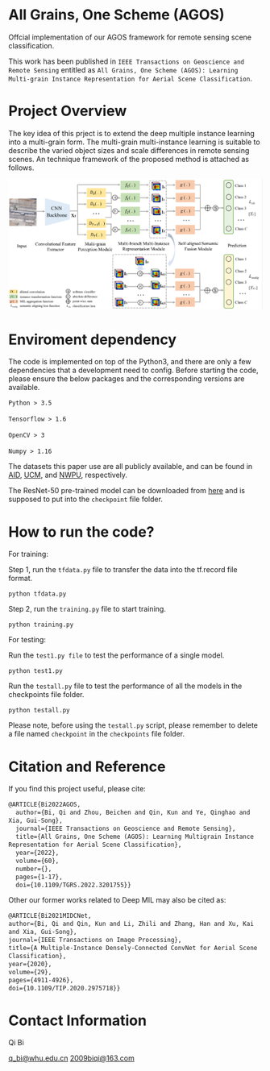 # All Grains, One Scheme (AGOS)
Offcial implementation of our AGOS framework for remote sensing scene classification.

This work has been published in ```IEEE Transactions on Geoscience and Remote Sensing``` entitled as ```All Grains, One Scheme (AGOS): Learning Multi-grain Instance Representation for Aerial Scene Classification```.

# Project Overview

The key idea of this prject is to extend the deep multiple instance learning into a multi-grain form. The multi-grain multi-instance learning is suitable to describe the varied object sizes and scale differences in remote sensing scenes. An technique framework of the proposed method is attached as follows.

![avatar](/framework.png)

# Enviroment dependency

The code is implemented on top of the Python3, and there are only a few dependencies that a development need to config.
Before starting the code, please ensure the below packages and the corresponding versions are available.
```
Python > 3.5

Tensorflow > 1.6

OpenCV > 3

Numpy > 1.16
```
The datasets this paper use are all publicly available, and can be found in 
<a href="https://captain-whu.github.io/AID/"> AID</a>,
<a href="http://weegee.vision.ucmerced.edu/datasets/landuse.html"> UCM</a>, and 
<a href="http://www.escience.cn/people/JunweiHan/NWPU-RESISC45.html"> NWPU</a>, respectively.

The ResNet-50 pre-trained model can be downloaded from <a href="https://github.com/tensorflow/models/tree/master/research/slim#pre-trained-models"> here</a> and is supposed to put into the ```checkpoint``` file folder.

# How to run the code?
For training:

Step 1, run the ```tfdata.py``` file to transfer the data into the tf.record file format.
```
python tfdata.py
```

Step 2, run the ```training.py``` file to start training.
```
python training.py
```

For testing:

Run the ```test1.py file``` to test the performance of a single model.
```
python test1.py
```

Run the ```testall.py``` file to test the performance of all the models in the checkpoints file folder. 
```
python testall.py
```

Please note, before using the ```testall.py``` script, please remember to delete a file named ```checkpoint``` in the ```checkpoints``` file folder.

# Citation and Reference
If you find this project useful, please cite:
```
@ARTICLE{Bi2022AGOS,
  author={Bi, Qi and Zhou, Beichen and Qin, Kun and Ye, Qinghao and Xia, Gui-Song},
  journal={IEEE Transactions on Geoscience and Remote Sensing}, 
  title={All Grains, One Scheme (AGOS): Learning Multigrain Instance Representation for Aerial Scene Classification}, 
  year={2022},
  volume={60},
  number={},
  pages={1-17},
  doi={10.1109/TGRS.2022.3201755}}
```

  Other our former works related to Deep MIL may also be cited as:
  ```
  @ARTICLE{Bi2021MIDCNet,
  author={Bi, Qi and Qin, Kun and Li, Zhili and Zhang, Han and Xu, Kai and Xia, Gui-Song},
  journal={IEEE Transactions on Image Processing}, 
  title={A Multiple-Instance Densely-Connected ConvNet for Aerial Scene Classification}, 
  year={2020},
  volume={29},
  pages={4911-4926},
  doi={10.1109/TIP.2020.2975718}}
  ```
  
# Contact Information

Qi Bi

q_bi@whu.edu.cn   2009biqi@163.com

